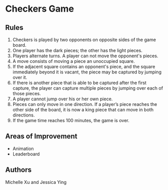 # Checkers Game
## Rules
1. Checkers is played by two opponents on opposite sides of the game board. 
2. One player has the dark pieces; the other has the light pieces.
3. Players alternate turns. A player can not move the  opponent's pieces.
4. A move consists of moving a piece an unoccupied square. 
5. If the adjacent square contains an opponent's piece, and the square immediately beyond it is vacant, the piece may be captured by jumping over it.
6. If there is another piece that is able to be captured after the first capture, the player can capture multiple pieces by jumping over each of those pieces. 
7. A player cannot jump over his or her own piece.
8. Pieces can only move in one direction. If a player’s piece reaches the other side of the board, it is now a king piece that can move in both directions.
9. If the game time reaches 100 minutes, the game is over.

## Areas of Improvement
- Animation
- Leaderboard

## Authors
Michelle Xu and Jessica Ying
